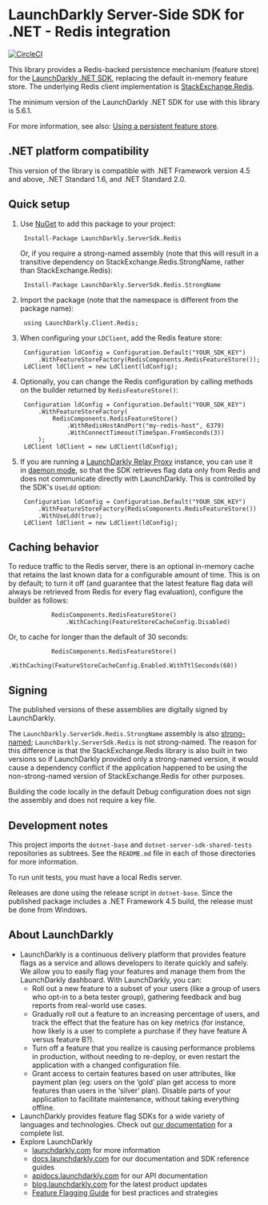 # LaunchDarkly Server-Side SDK for .NET - Redis integration

[![CircleCI](https://circleci.com/gh/launchdarkly/dotnet-server-sdk-redis.svg?style=svg)](https://circleci.com/gh/launchdarkly/dotnet-server-sdk-redis)

This library provides a Redis-backed persistence mechanism (feature store) for the [LaunchDarkly .NET SDK](https://github.com/launchdarkly/dotnet-server-sdk), replacing the default in-memory feature store. The underlying Redis client implementation is [StackExchange.Redis](https://github.com/StackExchange/StackExchange.Redis).

The minimum version of the LaunchDarkly .NET SDK for use with this library is 5.6.1.

For more information, see also: [Using a persistent feature store](https://docs.launchdarkly.com/v2.0/docs/using-a-persistent-feature-store).

## .NET platform compatibility

This version of the library is compatible with .NET Framework version 4.5 and above, .NET Standard 1.6, and .NET Standard 2.0.

## Quick setup

1. Use [NuGet](http://docs.nuget.org/docs/start-here/using-the-package-manager-console) to add this package to your project:

        Install-Package LaunchDarkly.ServerSdk.Redis

   Or, if you require a strong-named assembly (note that this will result in a transitive dependency on StackExchange.Redis.StrongName, rather than StackExchange.Redis):

        Install-Package LaunchDarkly.ServerSdk.Redis.StrongName

2. Import the package (note that the namespace is different from the package name):

        using LaunchDarkly.Client.Redis;

3. When configuring your `LDClient`, add the Redis feature store:

        Configuration ldConfig = Configuration.Default("YOUR_SDK_KEY")
            .WithFeatureStoreFactory(RedisComponents.RedisFeatureStore());
        LdClient ldClient = new LdClient(ldConfig);

4. Optionally, you can change the Redis configuration by calling methods on the builder returned by `RedisFeatureStore()`:

        Configuration ldConfig = Configuration.Default("YOUR_SDK_KEY")
            .WithFeatureStoreFactory(
                RedisComponents.RedisFeatureStore()
                    .WithRedisHostAndPort("my-redis-host", 6379)
                    .WithConnectTimeout(TimeSpan.FromSeconds(3))
            );
        LdClient ldClient = new LdClient(ldConfig);

5. If you are running a [LaunchDarkly Relay Proxy](https://github.com/launchdarkly/ld-relay) instance, you can use it in [daemon mode](https://github.com/launchdarkly/ld-relay#daemon-mode), so that the SDK retrieves flag data only from Redis and does not communicate directly with LaunchDarkly. This is controlled by the SDK's `UseLdd` option:

        Configuration ldConfig = Configuration.Default("YOUR_SDK_KEY")
            .WithFeatureStoreFactory(RedisComponents.RedisFeatureStore())
            .WithUseLdd(true);
        LdClient ldClient = new LdClient(ldConfig);

## Caching behavior

To reduce traffic to the Redis server, there is an optional in-memory cache that retains the last known data for a configurable amount of time. This is on by default; to turn it off (and guarantee that the latest feature flag data will always be retrieved from Redis for every flag evaluation), configure the builder as follows:

                RedisComponents.RedisFeatureStore()
                    .WithCaching(FeatureStoreCacheConfig.Disabled)

Or, to cache for longer than the default of 30 seconds:

                RedisComponents.RedisFeatureStore()
                    .WithCaching(FeatureStoreCacheConfig.Enabled.WithTtlSeconds(60))

## Signing

The published versions of these assemblies are digitally signed by LaunchDarkly.

The `LaunchDarkly.ServerSdk.Redis.StrongName` assembly is also [strong-named](https://docs.microsoft.com/en-us/dotnet/framework/app-domains/strong-named-assemblies); `LaunchDarkly.ServerSdk.Redis` is not strong-named. The reason for this difference is that the StackExchange.Redis library is also built in two versions so if LaunchDarkly provided only a strong-named version, it would cause a dependency conflict if the application happened to be using the non-strong-named version of StackExchange.Redis for other purposes.

Building the code locally in the default Debug configuration does not sign the assembly and does not require a key file.

## Development notes

This project imports the `dotnet-base` and `dotnet-server-sdk-shared-tests` repositories as subtrees. See the `README.md` file in each of those directories for more information.

To run unit tests, you must have a local Redis server.

Releases are done using the release script in `dotnet-base`. Since the published package includes a .NET Framework 4.5 build, the release must be done from Windows.

## About LaunchDarkly
 
* LaunchDarkly is a continuous delivery platform that provides feature flags as a service and allows developers to iterate quickly and safely. We allow you to easily flag your features and manage them from the LaunchDarkly dashboard.  With LaunchDarkly, you can:
    * Roll out a new feature to a subset of your users (like a group of users who opt-in to a beta tester group), gathering feedback and bug reports from real-world use cases.
    * Gradually roll out a feature to an increasing percentage of users, and track the effect that the feature has on key metrics (for instance, how likely is a user to complete a purchase if they have feature A versus feature B?).
    * Turn off a feature that you realize is causing performance problems in production, without needing to re-deploy, or even restart the application with a changed configuration file.
    * Grant access to certain features based on user attributes, like payment plan (eg: users on the ‘gold’ plan get access to more features than users in the ‘silver’ plan). Disable parts of your application to facilitate maintenance, without taking everything offline.
* LaunchDarkly provides feature flag SDKs for a wide variety of languages and technologies. Check out [our documentation](https://docs.launchdarkly.com/docs) for a complete list.
* Explore LaunchDarkly
    * [launchdarkly.com](https://www.launchdarkly.com/ "LaunchDarkly Main Website") for more information
    * [docs.launchdarkly.com](https://docs.launchdarkly.com/  "LaunchDarkly Documentation") for our documentation and SDK reference guides
    * [apidocs.launchdarkly.com](https://apidocs.launchdarkly.com/  "LaunchDarkly API Documentation") for our API documentation
    * [blog.launchdarkly.com](https://blog.launchdarkly.com/  "LaunchDarkly Blog Documentation") for the latest product updates
    * [Feature Flagging Guide](https://github.com/launchdarkly/featureflags/  "Feature Flagging Guide") for best practices and strategies
